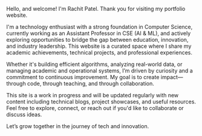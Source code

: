 
Hello, and welcome! I'm Rachit Patel.
Thank you for visiting my portfolio website.

I'm a technology enthusiast with a strong foundation in Computer Science, currently working as an Assistant Professor in CSE (AI & ML), and actively exploring opportunities to bridge the gap between education, innovation, and industry leadership. This website is a curated space where I share my academic achievements, technical projects, and professional experiences.

Whether it's building efficient algorithms, analyzing real-world data, or managing academic and operational systems, I’m driven by curiosity and a commitment to continuous improvement. My goal is to create impact—through code, through teaching, and through collaboration.

This site is a work in progress and will be updated regularly with new content including technical blogs, project showcases, and useful resources. Feel free to explore, connect, or reach out if you'd like to collaborate or discuss ideas.

Let’s grow together in the journey of tech and innovation.

